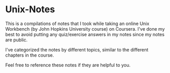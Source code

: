 # Unix-Notes

This is a compilations of notes that I took while taking
an online Unix Workbench (by John Hopkins University course) on Coursera.
I've done my best to avoid putting any quiz/exercise answers in my notes
since my notes are public.

I've categorized the notes by different topics, similar to the
different chapters in the course.

Feel free to reference these notes if they are helpful to you.
